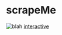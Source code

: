 # scrapeMe

![blah](http://clydet.github.io/scrapeMe/images/myapp.svg)
[interactive](http://clydet.github.io/scrapeMe/images/myapp.svg)
